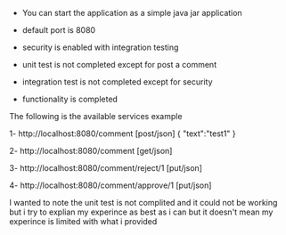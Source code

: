 
- You can start the application as a simple java jar application

- default port is 8080

- security is enabled with integration testing

- unit test is not completed except for post a comment

- integration test is not completed except for security

- functionality is completed

The following is the available services example

1- http://localhost:8080/comment [post/json]
{
"text":"test1"
}

2- http://localhost:8080/comment [get/json]

3- http://localhost:8080/comment/reject/1 [put/json]

4- http://localhost:8080/comment/approve/1 [put/json]


I wanted to note the unit test is not complited and it could not be working but i try
to explian my experince as best as i can but it doesn't mean my experince is limited
with what i provided
